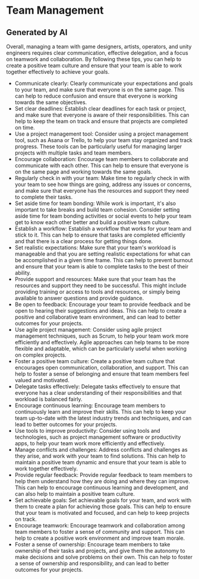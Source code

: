 ﻿---
layout: default
---

# Team Management

## Generated by AI
Overall, managing a team with game designers, artists, operators, and unity engineers requires clear communication, effective delegation, and a focus on teamwork and collaboration. By following these tips, you can help to create a positive team culture and ensure that your team is able to work together effectively to achieve your goals.

* Communicate clearly: Clearly communicate your expectations and goals to your team, and make sure that everyone is on the same page. This can help to reduce confusion and ensure that everyone is working towards the same objectives.
* Set clear deadlines: Establish clear deadlines for each task or project, and make sure that everyone is aware of their responsibilities. This can help to keep the team on track and ensure that projects are completed on time.
* Use a project management tool: Consider using a project management tool, such as Asana or Trello, to help your team stay organized and track progress. These tools can be particularly useful for managing larger projects with multiple tasks and team members.
* Encourage collaboration: Encourage team members to collaborate and communicate with each other. This can help to ensure that everyone is on the same page and working towards the same goals.
* Regularly check in with your team: Make time to regularly check in with your team to see how things are going, address any issues or concerns, and make sure that everyone has the resources and support they need to complete their tasks.
* Set aside time for team bonding: While work is important, it's also important to take breaks and build team cohesion. Consider setting aside time for team bonding activities or social events to help your team get to know each other better and build a positive team culture.
* Establish a workflow: Establish a workflow that works for your team and stick to it. This can help to ensure that tasks are completed efficiently and that there is a clear process for getting things done.
* Set realistic expectations: Make sure that your team's workload is manageable and that you are setting realistic expectations for what can be accomplished in a given time frame. This can help to prevent burnout and ensure that your team is able to complete tasks to the best of their ability.
* Provide support and resources: Make sure that your team has the resources and support they need to be successful. This might include providing training or access to tools and resources, or simply being available to answer questions and provide guidance.
* Be open to feedback: Encourage your team to provide feedback and be open to hearing their suggestions and ideas. This can help to create a positive and collaborative team environment, and can lead to better outcomes for your projects.
* Use agile project management: Consider using agile project management techniques, such as Scrum, to help your team work more efficiently and effectively. Agile approaches can help teams to be more flexible and adaptable, which can be particularly useful when working on complex projects.
* Foster a positive team culture: Create a positive team culture that encourages open communication, collaboration, and support. This can help to foster a sense of belonging and ensure that team members feel valued and motivated.
* Delegate tasks effectively: Delegate tasks effectively to ensure that everyone has a clear understanding of their responsibilities and that workload is balanced fairly.
* Encourage continuous learning: Encourage team members to continuously learn and improve their skills. This can help to keep your team up-to-date with the latest industry trends and techniques, and can lead to better outcomes for your projects.
* Use tools to improve productivity: Consider using tools and technologies, such as project management software or productivity apps, to help your team work more efficiently and effectively.
* Manage conflicts and challenges: Address conflicts and challenges as they arise, and work with your team to find solutions. This can help to maintain a positive team dynamic and ensure that your team is able to work together effectively.
* Provide regular feedback: Provide regular feedback to team members to help them understand how they are doing and where they can improve. This can help to encourage continuous learning and development, and can also help to maintain a positive team culture.
* Set achievable goals: Set achievable goals for your team, and work with them to create a plan for achieving those goals. This can help to ensure that your team is motivated and focused, and can help to keep projects on track.
* Encourage teamwork: Encourage teamwork and collaboration among team members to foster a sense of community and support. This can help to create a positive work environment and improve team morale.
* Foster a sense of ownership: Encourage team members to take ownership of their tasks and projects, and give them the autonomy to make decisions and solve problems on their own. This can help to foster a sense of ownership and responsibility, and can lead to better outcomes for your projects.
